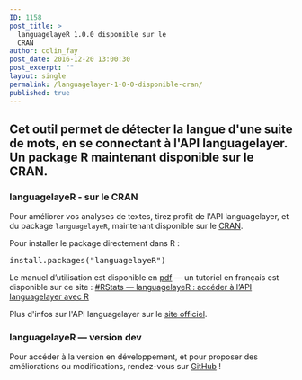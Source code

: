 ```yaml
---
ID: 1158
post_title: >
  languagelayeR 1.0.0 disponible sur le
  CRAN
author: colin_fay
post_date: 2016-12-20 13:00:30
post_excerpt: ""
layout: single
permalink: /languagelayer-1-0-0-disponible-cran/
published: true
---
```

<h2>Cet outil permet de détecter la langue d'une suite de mots, en se connectant à l'API languagelayer. Un package R maintenant disponible sur le CRAN.</h2>
<!--more-->
<h3>languagelayeR - sur le CRAN</h3>
Pour améliorer vos analyses de textes, tirez profit de l'API languagelayer, et du package <code>languagelayeR</code>, maintenant disponible sur le <a href="https://CRAN.R-project.org/package=languagelayeR" target="_blank">CRAN</a>.

Pour installer le package directement dans R :
<pre class="{r}">install.packages("languagelayeR")</pre>
Le manuel d’utilisation est disponible en <a href="https://cran.r-project.org/web/packages/languagelayeR/languagelayeR.pdf" target="_blank">pdf</a> — un tutoriel en français est disponible sur ce site : <a href="http://colinfay.me/rstats-languagelayer-api/" target="_blank">#RStats — languagelayeR : accéder à l’API languagelayer avec R</a>

Plus d'infos sur l'API languagelayer sur le <a href="https://languagelayer.com/" target="_blank">site officiel</a>.
<h3>languagelayeR — version dev</h3>
Pour accéder à la version en développement, et pour proposer des améliorations ou modifications, rendez-vous sur <a href="https://github.com/ColinFay" target="_blank">GitHub</a> !
